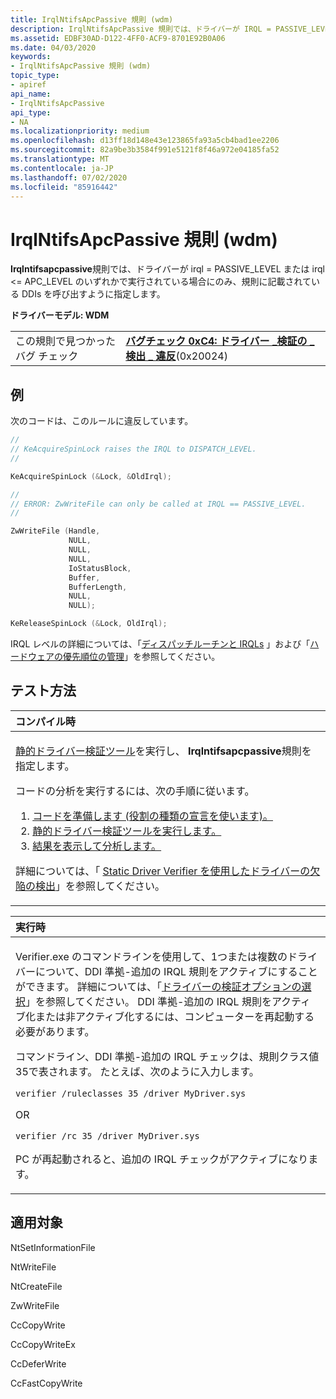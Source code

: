 ```yaml
---
title: IrqlNtifsApcPassive 規則 (wdm)
description: IrqlNtifsApcPassive 規則では、ドライバーが IRQL = PASSIVE_LEVEL または IRQL <= APC_LEVEL のいずれかで実行されている場合にのみ、規則に記載されている DDIs を呼び出すように指定します。
ms.assetid: EDBF30AD-D122-4FF0-ACF9-8701E92B0A06
ms.date: 04/03/2020
keywords:
- IrqlNtifsApcPassive 規則 (wdm)
topic_type:
- apiref
api_name:
- IrqlNtifsApcPassive
api_type:
- NA
ms.localizationpriority: medium
ms.openlocfilehash: d13ff18d148e43e123865fa93a5cb4bad1ee2206
ms.sourcegitcommit: 82a9be3b3584f991e5121f8f46a972e04185fa52
ms.translationtype: MT
ms.contentlocale: ja-JP
ms.lasthandoff: 07/02/2020
ms.locfileid: "85916442"
---
```

# <a name="irqlntifsapcpassive-rule-wdm"></a>IrqlNtifsApcPassive 規則 (wdm)

**Irqlntifsapcpassive**規則では、ドライバーが irql = PASSIVE_LEVEL または irql <= APC_LEVEL のいずれかで実行されている場合にのみ、規則に記載されている DDIs を呼び出すように指定します。

**ドライバーモデル: WDM**

|                                   |                                                                                                                                    |
|-----------------------------------|------------------------------------------------------------------------------------------------------------------------------------|
| この規則で見つかったバグ チェック | [**バグチェック 0xC4: ドライバー \_検証の \_ 検出 \_ 違反**](https://docs.microsoft.com/windows-hardware/drivers/debugger/bug-check-0xc4--driver-verifier-detected-violation)(0x20024) |

<a name="example"></a>例
-------

次のコードは、このルールに違反しています。

```cpp
//
// KeAcquireSpinLock raises the IRQL to DISPATCH_LEVEL.
//

KeAcquireSpinLock (&Lock, &OldIrql);

//
// ERROR: ZwWriteFile can only be called at IRQL == PASSIVE_LEVEL.
//

ZwWriteFile (Handle,
             NULL,
             NULL,
             NULL,
             IoStatusBlock,
             Buffer,
             BufferLength,
             NULL,
             NULL);

KeReleaseSpinLock (&Lock, OldIrql);
```

IRQL レベルの詳細については、「[ディスパッチルーチンと IRQLs](https://docs.microsoft.com/windows-hardware/drivers/kernel/dispatch-routines-and-irqls) 」および「[ハードウェアの優先順位の管理](https://docs.microsoft.com/windows-hardware/drivers/kernel/managing-hardware-priorities)」を参照してください。

<a name="how-to-test"></a>テスト方法
-----------

<table>
<colgroup>
<col width="100%" />
</colgroup>
<thead>
<tr class="header">
<th align="left">コンパイル時</th>
</tr>
</thead>
<tbody>
<tr class="odd">
<td align="left"><p><a href="https://docs.microsoft.com/windows-hardware/drivers/devtest/static-driver-verifier" data-raw-source="[Static Driver Verifier](https://docs.microsoft.com/windows-hardware/drivers/devtest/static-driver-verifier)">静的ドライバー検証ツール</a>を実行し、 <strong>Irqlntifsapcpassive</strong>規則を指定します。</p>
コードの分析を実行するには、次の手順に従います。
<ol>
<li><a href="https://docs.microsoft.com/windows-hardware/drivers/devtest/using-static-driver-verifier-to-find-defects-in-drivers#preparing-your-source-code" data-raw-source="[Prepare your code (use role type declarations).](https://docs.microsoft.com/windows-hardware/drivers/devtest/using-static-driver-verifier-to-find-defects-in-drivers#preparing-your-source-code)">コードを準備します (役割の種類の宣言を使います)。</a></li>
<li><a href="https://docs.microsoft.com/windows-hardware/drivers/devtest/using-static-driver-verifier-to-find-defects-in-drivers#running-static-driver-verifier" data-raw-source="[Run Static Driver Verifier.](https://docs.microsoft.com/windows-hardware/drivers/devtest/using-static-driver-verifier-to-find-defects-in-drivers#running-static-driver-verifier)">静的ドライバー検証ツールを実行します。</a></li>
<li><a href="https://docs.microsoft.com/windows-hardware/drivers/devtest/using-static-driver-verifier-to-find-defects-in-drivers#viewing-and-analyzing-the-results" data-raw-source="[View and analyze the results.](https://docs.microsoft.com/windows-hardware/drivers/devtest/using-static-driver-verifier-to-find-defects-in-drivers#viewing-and-analyzing-the-results)">結果を表示して分析します。</a></li>
</ol>
<p>詳細については、「 <a href="https://docs.microsoft.com/windows-hardware/drivers/devtest/using-static-driver-verifier-to-find-defects-in-drivers" data-raw-source="[Using Static Driver Verifier to Find Defects in Drivers](https://docs.microsoft.com/windows-hardware/drivers/devtest/using-static-driver-verifier-to-find-defects-in-drivers)">Static Driver Verifier を使用したドライバーの欠陥の検出</a>」を参照してください。</p></td>
</tr>
</tbody>
</table>

<table>
<colgroup>
<col width="100%" />
</colgroup>
<thead>
<tr class="header">
<th align="left">実行時</th>
</tr>
</thead>
<tbody>
<tr class="odd">
<td align="left">
<p>Verifier.exe のコマンドラインを使用して、1つまたは複数のドライバーについて、DDI 準拠-追加の IRQL 規則をアクティブにすることができます。 詳細については、「<a href="https://docs.microsoft.com/windows-hardware/drivers/devtest/selecting-driver-verifier-options" data-raw-source="[Selecting Driver Verifier Options](https://docs.microsoft.com/windows-hardware/drivers/devtest/ddi-compliance-checking)">ドライバーの検証オプションの選択</a>」を参照してください。 DDI 準拠-追加の IRQL 規則をアクティブ化または非アクティブ化するには、コンピューターを再起動する必要があります。</p>
<p>コマンドライン、DDI 準拠-追加の IRQL チェックは、規則クラス値35で表されます。 たとえば、次のように入力します。</p>
<p><code>verifier /ruleclasses 35 /driver MyDriver.sys</code></p>
<p>OR</p>
<p><code>verifier /rc 35 /driver MyDriver.sys</code></p>
<p>PC が再起動されると、追加の IRQL チェックがアクティブになります。</p>
</td>
</tr>
</tbody>
</table>

<a name="applies-to"></a>適用対象
----------

NtSetInformationFile

NtWriteFile

NtCreateFile

ZwWriteFile

CcCopyWrite

CcCopyWriteEx

CcDeferWrite

CcFastCopyWrite